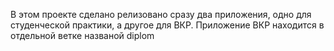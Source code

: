 В этом проекте сделано релизовано сразу два приложения, одно для студенческой практики, а другое для ВКР. Приложение ВКР находится в отдельной ветке названой diplom
